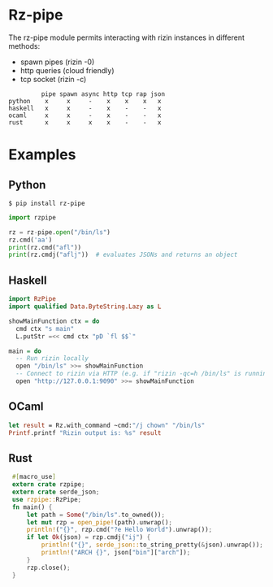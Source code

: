 # Rz-pipe

The rz-pipe module permits interacting with rizin instances in different methods:

* spawn pipes (rizin -0)
* http queries (cloud friendly)
* tcp socket (rizin -c)

```
         pipe spawn async http tcp rap json
python    x     x     -    x    x    x   x
haskell   x     x     -    x    -    -   x
ocaml     x     x     -    x    -    -   x
rust      x     x     x    x    -    -   x
```

Examples
========

Python
------

```
$ pip install rz-pipe
```

```python
import rzpipe

rz = rz-pipe.open("/bin/ls")
rz.cmd('aa')
print(rz.cmd("afl"))
print(rz.cmdj("aflj"))  # evaluates JSONs and returns an object
```

Haskell
-------
```haskell
import RzPipe
import qualified Data.ByteString.Lazy as L

showMainFunction ctx = do
  cmd ctx "s main"
  L.putStr =<< cmd ctx "pD `fl $$`"

main = do
  -- Run rizin locally
  open "/bin/ls" >>= showMainFunction
  -- Connect to rizin via HTTP (e.g. if "rizin -qc=h /bin/ls" is running)
  open "http://127.0.0.1:9090" >>= showMainFunction
```

OCaml
-----
```ocaml
let result = Rz.with_command ~cmd:"/j chown" "/bin/ls"
Printf.printf "Rizin output is: %s" result
```

Rust
-----
```rust
 #[macro_use]
 extern crate rzpipe;
 extern crate serde_json;
 use rzpipe::RzPipe;
 fn main() {
     let path = Some("/bin/ls".to_owned());
     let mut rzp = open_pipe!(path).unwrap();
     println!("{}", rzp.cmd("?e Hello World").unwrap());
     if let Ok(json) = rzp.cmdj("ij") {
         println!("{}", serde_json::to_string_pretty(&json).unwrap());
         println!("ARCH {}", json["bin"]["arch"]);
     }
     rzp.close();
 }
```
